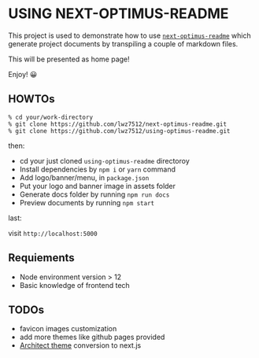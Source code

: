 # USING NEXT-OPTIMUS-README


This project is used to demonstrate how to use [`next-optimus-readme`](https://github.com/lwz7512/next-optimus-readme) which generate project documents by transpiling a couple of markdown files.

This will be presented as home page! 

Enjoy! 😀


## HOWTOs


```
% cd your/work-directory
% git clone https://github.com/lwz7512/next-optimus-readme.git
% git clone https://github.com/lwz7512/using-optimus-readme.git
```

then:

- cd your just cloned `using-optimus-readme` directoroy
- Install dependencies by `npm i` or `yarn` command
- Add logo/banner/menu, in `package.json`
- Put your logo and banner image in assets folder
- Generate docs folder by running `npm run docs`
- Preview documents by running `npm start`


last:

visit `http://localhost:5000`


## Requiements

- Node environment version > 12
- Basic knowledge of frontend tech


## TODOs

- favicon images customization
- add more themes like github pages provided
- [Architect theme](https://pages-themes.github.io/architect/) conversion to next.js
